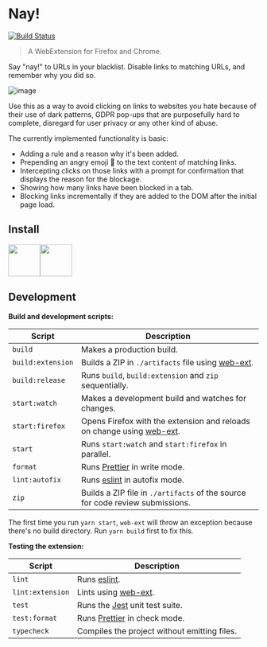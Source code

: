# Nay!

[![Build Status](https://travis-ci.org/fnune/nay.svg?branch=master)](https://travis-ci.org/fnune/nay)

> A WebExtension for Firefox and Chrome.

Say "nay!" to URLs in your blacklist. Disable links to matching URLs, and remember why you did so.

![image](https://user-images.githubusercontent.com/16181067/62499349-a299ef80-b7e2-11e9-9f95-3e915f2c57a6.png)

Use this as a way to avoid clicking on links to websites you hate because of their use of dark patterns, GDPR pop-ups that are purposefully hard to complete, disregard for user privacy or any other kind of abuse.

The currently implemented functionality is basic:

- Adding a rule and a reason why it's been added.
- Prepending an angry emoji 😤 to the text content of matching links.
- Intercepting clicks on those links with a prompt for confirmation that displays the reason for the blockage.
- Showing how many links have been blocked in a tab.
- Blocking links incrementally if they are added to the DOM after the initial page load.

## Install

<div style="display: flex;">
  <a href="https://addons.mozilla.org/en-US/firefox/addon/nay/">
    <img width="64" height="64" src="https://user-images.githubusercontent.com/16181067/64076344-facdef80-ccc3-11e9-99cc-713a66a17c4f.png" />
  </a>
  <a href="https://chrome.google.com/webstore/detail/nay/ebnlpahabbpbkpfcfdkcegkippoboocp">
    <img width="64" height="64" src="https://user-images.githubusercontent.com/16181067/65276293-b2b62600-db27-11e9-8a68-a427ca8dc082.png" />
  </a>
</div>

## Development

**Build and development scripts:**

| Script            | Description                                                                                                 |
| ----------------- | ----------------------------------------------------------------------------------------------------------- |
| `build`           | Makes a production build.                                                                                   |
| `build:extension` | Builds a ZIP in `./artifacts` file using [web-ext](https://github.com/mozilla/web-ext).                     |
| `build:release`   | Runs `build`, `build:extension` and `zip` sequentially.                                                     |
| `start:watch`     | Makes a development build and watches for changes.                                                          |
| `start:firefox`   | Opens Firefox with the extension and reloads on change using [web-ext](https://github.com/mozilla/web-ext). |
| `start`           | Runs `start:watch` and `start:firefox` in parallel.                                                         |
| `format`          | Runs [Prettier](https://github.com/prettier/prettier) in write mode.                                        |
| `lint:autofix`    | Runs [eslint](https://eslint.org/) in autofix mode.                                                         |
| `zip`             | Builds a ZIP file in `./artifacts` of the source for code review submissions.                               |

The first time you run `yarn start`, `web-ext` will throw an exception because there's no build directory. Run `yarn build` first to fix this.

**Testing the extension:**

| Script           | Description                                                          |
| ---------------- | -------------------------------------------------------------------- |
| `lint`           | Runs [eslint](https://eslint.org/).                                  |
| `lint:extension` | Lints using [web-ext](https://github.com/mozilla/web-ext).           |
| `test`           | Runs the [Jest](https://github.com/facebook/jest) unit test suite.   |
| `test:format`    | Runs [Prettier](https://github.com/prettier/prettier) in check mode. |
| `typecheck`      | Compiles the project without emitting files.                         |
